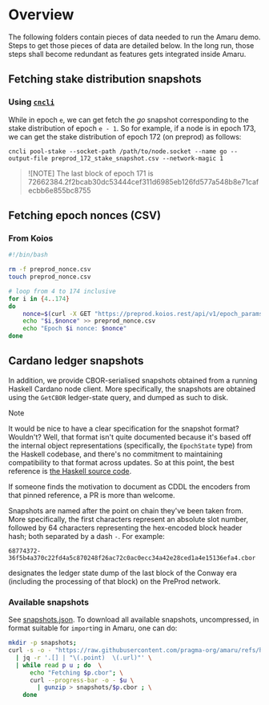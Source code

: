 # Overview

The following folders contain pieces of data needed to run the Amaru demo. Steps to get those pieces of data are detailed below. In the long run, those steps shall become redundant as features gets integrated inside Amaru.

## Fetching stake distribution snapshots

### Using [`cncli`](https://github.com/cardano-community/cncli)

While in epoch `e`, we can get fetch the _go_ snapshot corresponding to the stake distribution of epoch `e - 1`. So for example, if a node is in epoch 173, we can get the stake distribution of epoch 172 (on preprod) as follows:

```console
cncli pool-stake --socket-path /path/to/node.socket --name go --output-file preprod_172_stake_snapshot.csv --network-magic 1
```

> ![NOTE]
> The last block of epoch 171 is 72662384.2f2bcab30dc53444cef311d6985eb126fd577a548b8e71cafecbb6e855bc8755

## Fetching epoch nonces (CSV)

### From Koios

```bash
#!/bin/bash

rm -f preprod_nonce.csv
touch preprod_nonce.csv

# loop from 4 to 174 inclusive
for i in {4..174}
do
    nonce=$(curl -X GET "https://preprod.koios.rest/api/v1/epoch_params?_epoch_no=$i" -H "accept: application/json" 2>/dev/null | jq -r '.[0].nonce')
    echo "$i,$nonce" >> preprod_nonce.csv
    echo "Epoch $i nonce: $nonce"
done
```

## Cardano ledger snapshots

In addition, we provide CBOR-serialised snapshots obtained from a running Haskell Cardano node client. More specifically, the snapshots are obtained using the `GetCBOR` ledger-state query, and dumped as such to disk.

> [!NOTE]
> It would be nice to have a clear specification for the snapshot format? Wouldn't? Well, that format isn't quite documented because it's based off the internal object representations (specifically, the `EpochState` type) from the Haskell codebase, and there's no commitment to maintaining compatibility to that format across updates. So at this point, the best reference is [the Haskell source code](https://github.com/IntersectMBO/cardano-ledger/blob/33e90ea03447b44a389985ca2b158568e5f4ad65/eras/shelley/impl/src/Cardano/Ledger/Shelley/LedgerState/Types.hs#L121-L131).
>
> If someone finds the motivation to document as CDDL the encoders from that pinned reference, a PR is more than welcome.

Snapshots are named after the point on chain they've been taken from. More specifically, the first characters represent an absolute slot number, followed by 64 characters representing the hex-encoded block header hash; both separated by a dash `-`. For example:

```
68774372-36f5b4a370c22fd4a5c870248f26ac72c0ac0ecc34a42e28ced1a4e15136efa4.cbor
```

designates the ledger state dump of the last block of the Conway era (including the processing of that block) on the PreProd network.


### Available snapshots

See [snapshots.json](snapshots.json). To download all available snapshots, uncompressed, in format suitable for `import`ing in Amaru, one can do:

```.bash
mkdir -p snapshots;
curl -s -o - "https://raw.githubusercontent.com/pragma-org/amaru/refs/heads/main/data/snapshots.json" \
  | jq -r '.[] | "\(.point)  \(.url)"' \
  | while read p u ; do  \
      echo "Fetching $p.cbor"; \
      curl --progress-bar -o - $u \
        | gunzip > snapshots/$p.cbor ; \
    done
```
